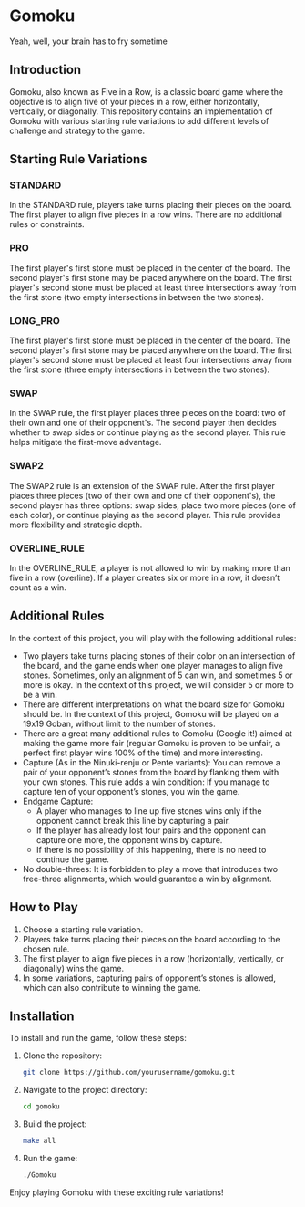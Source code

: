 # Gomoku
Yeah, well, your brain has to fry sometime

## Introduction
Gomoku, also known as Five in a Row, is a classic board game where the objective is to align five of your pieces in a row, either horizontally, vertically, or diagonally. This repository contains an implementation of Gomoku with various starting rule variations to add different levels of challenge and strategy to the game.

## Starting Rule Variations

### STANDARD
In the STANDARD rule, players take turns placing their pieces on the board. The first player to align five pieces in a row wins. There are no additional rules or constraints.

### PRO
The first player's first stone must be placed in the center of the board. The second player's first stone may be placed anywhere on the board. The first player's second stone must be placed at least three intersections away from the first stone (two empty intersections in between the two stones).

### LONG_PRO
The first player's first stone must be placed in the center of the board. The second player's first stone may be placed anywhere on the board. The first player's second stone must be placed at least four intersections away from the first stone (three empty intersections in between the two stones).

### SWAP
In the SWAP rule, the first player places three pieces on the board: two of their own and one of their opponent's. The second player then decides whether to swap sides or continue playing as the second player. This rule helps mitigate the first-move advantage.

### SWAP2
The SWAP2 rule is an extension of the SWAP rule. After the first player places three pieces (two of their own and one of their opponent's), the second player has three options: swap sides, place two more pieces (one of each color), or continue playing as the second player. This rule provides more flexibility and strategic depth.

### OVERLINE_RULE
In the OVERLINE_RULE, a player is not allowed to win by making more than five in a row (overline). If a player creates six or more in a row, it doesn’t count as a win.

## Additional Rules

In the context of this project, you will play with the following additional rules:

- Two players take turns placing stones of their color on an intersection of the board, and the game ends when one player manages to align five stones. Sometimes, only an alignment of 5 can win, and sometimes 5 or more is okay. In the context of this project, we will consider 5 or more to be a win.
- There are different interpretations on what the board size for Gomoku should be. In the context of this project, Gomoku will be played on a 19x19 Goban, without limit to the number of stones.
- There are a great many additional rules to Gomoku (Google it!) aimed at making the game more fair (regular Gomoku is proven to be unfair, a perfect first player wins 100% of the time) and more interesting.
- Capture (As in the Ninuki-renju or Pente variants): You can remove a pair of your opponent’s stones from the board by flanking them with your own stones. This rule adds a win condition: If you manage to capture ten of your opponent’s stones, you win the game.
- Endgame Capture:
  - A player who manages to line up five stones wins only if the opponent cannot break this line by capturing a pair.
  - If the player has already lost four pairs and the opponent can capture one more, the opponent wins by capture.
  - If there is no possibility of this happening, there is no need to continue the game.
- No double-threes: It is forbidden to play a move that introduces two free-three alignments, which would guarantee a win by alignment.

## How to Play
1. Choose a starting rule variation.
2. Players take turns placing their pieces on the board according to the chosen rule.
3. The first player to align five pieces in a row (horizontally, vertically, or diagonally) wins the game.
4. In some variations, capturing pairs of opponent’s stones is allowed, which can also contribute to winning the game.

## Installation
To install and run the game, follow these steps:
1. Clone the repository:
    ```sh
    git clone https://github.com/yourusername/gomoku.git
    ```
2. Navigate to the project directory:
    ```sh
    cd gomoku
    ```
3. Build the project:
    ```sh
    make all
    ```
4. Run the game:
    ```sh
    ./Gomoku
    ```

Enjoy playing Gomoku with these exciting rule variations!
